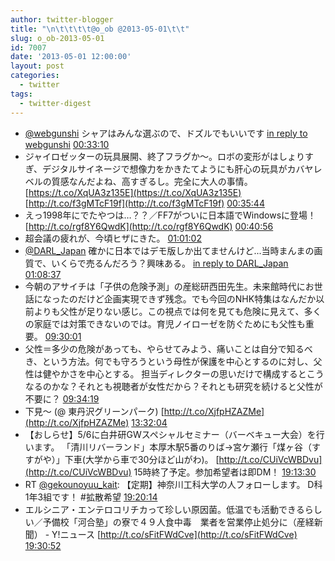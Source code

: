 ```yaml
---
author: twitter-blogger
title: "\n\t\t\t\t@o_ob @2013-05-01\t\t"
slug: o_ob-2013-05-01
id: 7007
date: '2013-05-01 12:00:00'
layout: post
categories:
  - twitter
tags:
  - twitter-digest
---
```


*   [@webgunshi](http://twitter.com/webgunshi) シャアはみんな選ぶので、ドズルでもいいです [in reply to webgunshi](http://twitter.com/webgunshi/statuses/329249667323940867) [00:33:10](http://twitter.com/o_ob/statuses/329257125635293184)
*   ジャイロゼッターの玩具展開、終了フラグか～。ロボの変形がはしょりすぎ、デジタルサイネージで想像力をかきたてようにも肝心の玩具がカバヤレベルの質感なんだよね、高すぎるし。完全に大人の事情。 [https://t.co/XqUA3z135E](https://t.co/XqUA3z135E) [http://t.co/f3gMTcF19f](http://t.co/f3gMTcF19f) [00:35:44](http://twitter.com/o_ob/statuses/329257768819228672)
*   えっ1998年にでたやつは…？？／FF7がついに日本語でWindowsに登場！ [http://t.co/rgf8Y6QwdK](http://t.co/rgf8Y6QwdK) [00:40:56](http://twitter.com/o_ob/statuses/329259078272569345)
*   超会議の疲れが、今頃ヒザにきた。 [01:01:02](http://twitter.com/o_ob/statuses/329264136523509762)
*   [@DARL_Japan](http://twitter.com/DARL_Japan) 確かに日本ではデモ版しか出てませんけど...当時まんまの画質で、いくらで売るんだろう？興味ある。 [in reply to DARL_Japan](http://twitter.com/DARL_Japan/statuses/329265585710051328) [01:08:37](http://twitter.com/o_ob/statuses/329266045107961857)
*   今朝のアサイチは「子供の危険予測」の産総研西田先生。未来館時代にお世話になったのだけど企画実現できず残念。でも今回のNHK特集はなんだか以前よりも父性が足りない感じ。この視点では何を見ても危険に見えて、多くの家庭では対策できないのでは。育児ノイローゼを防ぐためにも父性も重要。 [09:30:01](http://twitter.com/o_ob/statuses/329392228063641600)
*   父性＝多少の危険があっても、やらせてみよう、痛いことは自分で知るべき、という方法。何でも守ろうという母性が保護を中心とするのに対し、父性は健やかさを中心とする。 担当ディレクターの思いだけで構成するとこうなるのかな？それとも視聴者が女性だから？それとも研究を続けると父性が不要に？ [09:34:19](http://twitter.com/o_ob/statuses/329393309506211840)
*   下見～ (@ 東丹沢グリーンパーク) [http://t.co/XjfpHZAZMe](http://t.co/XjfpHZAZMe) [13:32:04](http://twitter.com/o_ob/statuses/329453139717652480)
*   【おしらせ】5/6に白井研GWスペシャルセミナー（バーベキュー大会）を行います。 「清川リバーランド」本厚木駅5番のりば→宮ケ瀬行「煤ヶ谷（すすがや）」下車(大学から車で30分ほど山がわ)。 [http://t.co/CUiVcWBDvu](http://t.co/CUiVcWBDvu) 15時終了予定。参加希望者は即DM！ [19:13:30](http://twitter.com/o_ob/statuses/329539066917945345)
*   RT [@gekounoyuu_kait](http://twitter.com/gekounoyuu_kait): 【定期】神奈川工科大学の人フォローします。 D科 1年3組です！ #拡散希望 [19:20:14](http://twitter.com/o_ob/statuses/329540759537713152)
*   エルシニア・エンテロコリチカって珍しい原因菌。低温でも活動できるらしい／予備校「河合塾」の寮で４９人食中毒　業者を営業停止処分に（産経新聞） - Y!ニュース [http://t.co/sFitFWdCve](http://t.co/sFitFWdCve) [19:30:52](http://twitter.com/o_ob/statuses/329543436480946176)